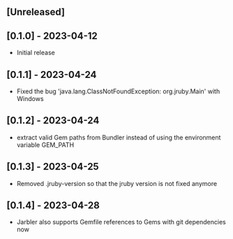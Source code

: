 ## [Unreleased]

## [0.1.0] - 2023-04-12

- Initial release

## [0.1.1] - 2023-04-24

- Fixed the bug 'java.lang.ClassNotFoundException: org.jruby.Main' with Windows

## [0.1.2] - 2023-04-24

- extract valid Gem paths from Bundler instead of using the environment variable GEM_PATH 

## [0.1.3] - 2023-04-25

- Removed .jruby-version so that the jruby version is not fixed anymore

## [0.1.4] - 2023-04-28

- Jarbler also supports Gemfile references to Gems with git dependencies now
